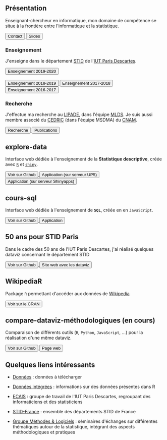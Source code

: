 <script src="https://use.fontawesome.com/32d8325004.js"></script>

<a href="https://github.com/fxjollois" target="_blank" alt="profil Github"><i class="fa fa-github fa-2x"></i></a>
<a href="http://fr.linkedin.com/in/fxjollois" target="_blank" alt="profil LinkedIn"><i class="fa fa-linkedin fa-2x"></i></a>
<a href="https://twitter.com/fxjollois" target="_blank" alt="profil Twitter"><i class="fa fa-twitter fa-2x"></i></a>
<a href="http://rpubs.com/fxjolloisUPD" target="_blank" alt="profil RPubs"><i class="fa fa-user-circle fa-2x"></i></a>
<a href="https://codepen.io/fxjollois/" target="_blank" alt="profil CodePen"><i class="fa fa-codepen fa-2x"></i></a>
<a href="https://plnkr.co/users/fxjollois" target="_blank" alt="profil Plnkr"><i class="fa fa-arrow-down fa-2x"></i></a>

## Présentation

Enseignant-chercheur en informatique, mon domaine de compétence se situe à la frontière entre l'informatique et la statistique.

<a href="contact.html">
    <button>
        <i class="fa fa-user"></i> Contact
    </button>
</a>
<a href="http://fxjollois.github.io/talks" target="_blank">
    <button>
        <i class="fa fa-desktop"></i> Slides
    </button>
</a>

### Enseignement

J'enseigne dans le département [STID](http://www.stid-paris.fr/) de l'[IUT Paris Descartes](http://www.iut.parisdescartes.fr).

<a href="http://fxjollois.github.io/cours-2018-2019" target="_blank">
    <button>
        <i class="fa fa-graduation-cap"></i> Enseignement 2019-2020
    </button>
</a>
<br><br>
<a href="http://fxjollois.github.io/cours-2018-2019" target="_blank">
    <button>
        <i class="fa fa-graduation-cap"></i> Enseignement 2018-2019
    </button>
</a>
<a href="http://fxjollois.github.io/cours-2017-2018" target="_blank">
    <button>
        <i class="fa fa-graduation-cap"></i> Enseignement 2017-2018
    </button>
</a>
<a href="http://fxjollois.github.io/cours-2016-2017" target="_blank">
    <button>
        <i class="fa fa-graduation-cap"></i> Enseignement 2016-2017
    </button>
</a>

### Recherche

J'effectue ma recherche au [LIPADE](http://www.lipade.fr), dans l'équipe [MLDS](http://www.math-info.univ-paris5.fr/~nadifmoh/Accueil.html#). Je suis aussi membre associé du [CEDRIC](http://cedric.cnam.fr) (dans l'équipe MSDMA) du [CNAM](http://www.cnam.fr).

<a href="recherche.html">
    <button>
        <i class="fa fa-institution"></i> Recherche
    </button>
</a>
<a href="publications.html">
    <button>
        <i class="fa fa-file-text"></i> Publications
    </button>
</a>


## explore-data

Interface web dédiée à l'enseignement de la **Statistique descriptive**, créée avec [`R`](http://www.r-project.org) et [`shiny`](http://shiny.rstudio.com).

<a href="https://github.com/fxjollois/explore-data" target="_blank">
    <button>
        <i class="fa fa-github"></i> Voir sur Github
    </button>
</a>
<a href="http://up5.fr/explore-data" target="_blank">
    <button>
        <i class="fa fa-desktop"></i> Application (sur serveur UP5)
    </button>
</a>
<a href="http://fxjollois.shinyapps.io/explore-data" target="_blank">
    <button>
        <i class="fa fa-desktop"></i> Application (sur serveur Shinyapps)
    </button>
</a>

## cours-sql

Interface web dédiée à l'enseignement de **`SQL`**, créée en en `JavaScript`.

<a href="https://github.com/fxjollois/cours-sql" target="_blank">
    <button>
        <i class="fa fa-github"></i> Voir sur Github
    </button>
</a>
<a href="http://fxjollois.github.io/cours-sql" target="_blank">
    <button>
        <i class="fa fa-desktop"></i> Application
    </button>
</a>

## 50 ans pour STID Paris

Dans le cadre des 50 ans de l'IUT Paris Descartes, j'ai réalisé quelques dataviz concernant le département STID

<a href="https://github.com/fxjollois/50ans-stid-paris" target="_blank">
    <button>
        <i class="fa fa-github"></i> Voir sur Github
    </button>
</a>
<a href="http://fxjollois.github.io/50ans-stid-paris" target="_blank">
    <button>
        <i class="fa fa-chart-line"></i> Site web avec les dataviz
    </button>
</a>

## WikipediaR

Package `R` permettant d'accéder aux données de [Wikipedia](http://www.wikipedia.org/)

<a href="https://cran.r-project.org/package=WikipediaR" target="_blank">
    <button>
        <i class="fa fa-external-link"></i>Voir sur le CRAN
    </button>
</a>

## compare-dataviz-méthodologiques (en cours)

Comparaison de différents outils (`R`, `Python`, `JavaScript`, ...) pour la réalisation d'une même dataviz.

<a href="https://github.com/fxjollois/compare-dataviz-tools" target="_blank">
    <button>
        <i class="fa fa-github"></i> Voir sur Github
    </button>
</a>
<a href="http://fxjollois.github.io/compare-dataviz-tools" target="_blank">
    <button>
        <i class="fa fa-desktop"></i> Page web
    </button>
</a>

## Quelques liens intéressants

- [Données](accesdonnees) : données à télécharger
- [Données intégrées](donnees-integrees-r.html) : informations sur des données présentes dans R

- [ECAIS](https://sites.google.com/site/groupeecais/) : groupe de travail de l'IUT Paris
Descartes, regroupant des informaticiens et des statisticiens
- [STID-France](http://www.stid-france.fr/) : ensemble des départements STID de France
- [Groupe Méthodes & Logiciels](http://methodes-et-logiciels.sfds.asso.fr/) :
séminaires d'échanges sur différentes thématiques autour de la statistique, intégrant des
aspects méthodologiques et pratiques
